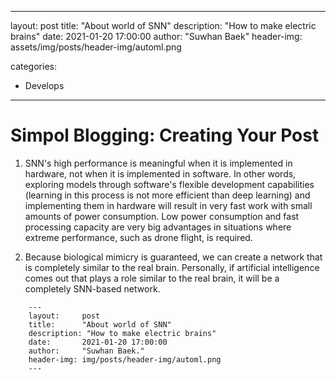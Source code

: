 
---
layout:     post
title:      "About world of SNN"
description: "How to make electric brains"
date:       2021-01-20 17:00:00
author:     "Suwhan Baek"
header-img: assets/img/posts/header-img/automl.png

categories:
  - Develops
---

# Simpol Blogging: Creating Your Post

1. SNN's high performance is meaningful when it is implemented in hardware, not when it is implemented in software. In other words, exploring models through software's flexible development capabilities (learning in this process is not more efficient than deep learning) and implementing them in hardware will result in very fast work with small amounts of power consumption. Low power consumption and fast processing capacity are very big advantages in situations where extreme performance, such as drone flight, is required.

2. Because biological mimicry is guaranteed, we can create a network that is completely similar to the real brain. Personally, if artificial intelligence comes out that plays a role similar to the real brain, it will be a completely SNN-based network.

```
	---
	layout:     post
	title:      "About world of SNN"
	description: "How to make electric brains"
	date:       2021-01-20 17:00:00
	author:     "Suwhan Baek."
	header-img: img/posts/header-img/automl.png
	---
```
